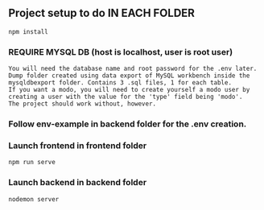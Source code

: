 ## Project setup to do IN EACH FOLDER
```
npm install
```
### REQUIRE MYSQL DB (host is localhost, user is root user)
```
You will need the database name and root password for the .env later.
Dump folder created using data export of MySQL workbench inside the mysqldbexport folder. Contains 3 .sql files, 1 for each table.
If you want a modo, you will need to create yourself a modo user by creating a user with the value for the 'type' field being 'modo'.
The project should work without, however.

```
### Follow env-example in backend folder for the .env creation.

### Launch frontend in frontend folder
```
npm run serve
```

### Launch backend in backend folder
```
nodemon server
```

